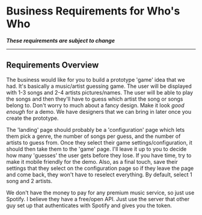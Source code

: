# Business Requirements for Who's Who

***These requirements are subject to change***

---

## Requirements Overview

The business would like for you to build a prototype 'game' idea that we had. It's basically a music/artist guessing game. The user will be displayed with 1-3 songs and 2-4 artists pictures/names. The user will be able to play the songs and then they'll have to guess which artist the song or songs belong to. Don't worry to much about a fancy design. Make it look *good enough* for a demo. We have designers that we can bring in later once you create the prototype.

The 'landing' page should probably be a 'configuration' page which lets them pick a genre, the number of songs per guess, and the number of artists to guess from. Once they select their game settings/configuration, it should then take them to the 'game' page. I'll leave it up to you to decide how many 'guesses' the user gets before they lose. If you have time, try to make it mobile friendly for the demo. Also, as a final touch, save their settings that they select on the configuration page so if they leave the page and come back, they won't have to reselect everything. By default, select 1 song and 2 artists.

We don't have the money to pay for any premium music service, so just use Spotify. I believe they have a free/open API. Just use the server that other guy set up that authenticates with Spotify and gives you the token. 
